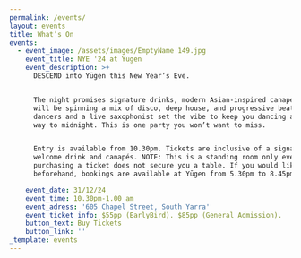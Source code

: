 ```yaml
---
permalink: /events/
layout: events
title: What’s On
events:
  - event_image: /assets/images/EmptyName 149.jpg
    event_title: NYE '24 at Yūgen
    event_description: >+
      DESCEND into Yūgen this New Year’s Eve.


      The night promises signature drinks, modern Asian-inspired canapés, DJ DNE
      will be spinning a mix of disco, deep house, and progressive beats, while
      dancers and a live saxophonist set the vibe to keep you dancing all the
      way to midnight. This is one party you won’t want to miss.


      Entry is available from 10.30pm. Tickets are inclusive of a signature
      welcome drink and canapés. NOTE: This is a standing room only event,
      purchasing a ticket does not secure you a table. If you would like to dine
      beforehand, bookings are available at Yūgen from 5.30pm to 8.45pm.

    event_date: 31/12/24
    event_time: 10.30pm-1.00 am
    event_adress: '605 Chapel Street, South Yarra'
    event_ticket_info: $55pp (EarlyBird). $85pp (General Admission).
    button_text: Buy Tickets
    button_link: ''
_template: events
---
```


